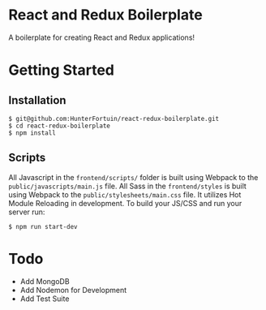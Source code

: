 # React and Redux Boilerplate

A boilerplate for creating React and Redux applications!

# Getting Started

## Installation

```
$ git@github.com:HunterFortuin/react-redux-boilerplate.git
$ cd react-redux-boilerplate
$ npm install
```

## Scripts

All Javascript in the `frontend/scripts/` folder is built using Webpack to the `public/javascripts/main.js` file. All Sass in the `frontend/styles` is built using Webpack to the `public/stylesheets/main.css` file. It utilizes Hot Module Reloading in development. To build your JS/CSS and run your server run:

```
$ npm run start-dev
```

# Todo
- Add MongoDB
- Add Nodemon for Development
- Add Test Suite
